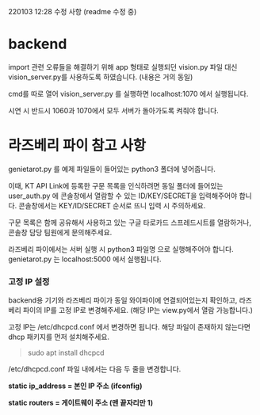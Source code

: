 220103 12:28 수정 사항 (readme 수정 중)

# backend
import 관련 오류들을 해결하기 위해 app 형태로 실행되던 vision.py 파일 대신 vision_server.py를 사용하도록 하였습니다.
(내용은 거의 동일) 

cmd를 따로 열어 vision_server.py 를 실행하면 localhost:1070 에서 실행됩니다.

시연 시 반드시 1060과 1070에서 모두 서버가 돌아가도록 켜줘야 합니다.

# 라즈베리 파이 참고 사항

genietarot.py 를 예제 파일들이 들어있는 python3 폴더에 넣어줍니다.

이때, KT API Link에 등록한 구문 목록을 인식하려면 동일 폴더에 들어있는 user_auth.py 에 콘솔창에서 열람할 수 있는 ID/KEY/SECRET을 입력해주어야 합니다.
콘솔창에서는 KEY/ID/SECRET 순서로 뜨니 입력 시 주의하세요.

구문 목록은 함께 공유해서 사용하고 있는 구글 타로카드 스프레드시트를 열람하거나, 콘솔창 담당 팀원에게 문의해주세요.

라즈베리 파이에서는 서버 실행 시 python3 파일명 으로 실행해주어야 합니다.
genietarot.py 는 localhost:5000 에서 실행됩니다.

### 고정 IP 설정
backend용 기기와 라즈베리 파이가 동일 와이파이에 연결되어있는지 확인하고, 라즈베리 파이의 IP를 고정 IP로 변경해주세요. (해당 IP는 view.py에서 열람 가능합니다.)

고정 IP는 /etc/dhcpcd.conf 에서 변경하면 됩니다.
해당 파일이 존재하지 않는다면 dhcp 패키지를 먼저 설치해주세요.

>sudo apt install dhcpcd

/etc/dhcpcd.conf 파일 내에서는 다음 두 줄을 변경합니다.

**static ip_address = 본인 IP 주소 (ifconfig)**

**static routers = 게이트웨이 주소 (맨 끝자리만 1)**
